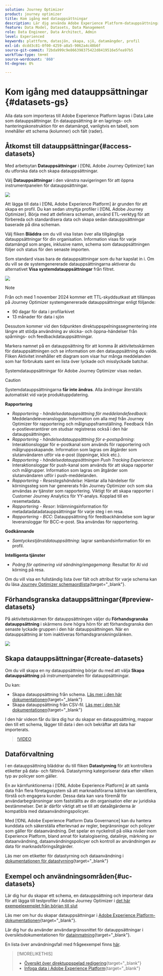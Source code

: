 ```yaml
---
solution: Journey Optimizer
product: journey optimizer
title: Kom igång med datauppsättningar
description: Lär dig använda Adobe Experience Platform-datauppsättningar i Adobe Journey Optimizer
feature: Data Model, Datasets, Data Management
role: Data Engineer, Data Architect, Admin
level: Experienced
keywords: plattform, datasjön, skapa, sjö, datamängder, profil
exl-id: dcdd3c81-0f00-4259-a8a5-9062a4c40b6f
source-git-commit: 72bda999c9e866398375422d8419516e5fea97b5
workflow-type: tm+mt
source-wordcount: '860'
ht-degree: 0%

---
```


# Kom igång med datauppsättningar {#datasets-gs}

Alla data som importeras till Adobe Experience Platform lagras i Data Lake som datauppsättningar. En datauppsättning är en lagrings- och hanteringskonstruktion för en datamängd, vanligtvis en tabell, som innehåller ett schema (kolumner) och fält (rader).

## Åtkomst till datauppsättningar{#access-datasets}

Med arbetsytan **Datauppsättningar** i [!DNL Adobe Journey Optimizer] kan du utforska data och skapa datauppsättningar.

Välj **Datauppsättningar** i den vänstra navigeringen för att öppna instrumentpanelen för datauppsättningar.

![](assets/datasets-home.png)

Att lägga till data i [!DNL Adobe Experience Platform] är grunden för att skapa en profil. Du kan sedan utnyttja profiler i [!DNL Adobe Journey Optimizer]. Börja med att definiera scheman, använd ETL-verktyg för att förbereda och standardisera data och skapa sedan datauppsättningar baserade på dina scheman.

Välj fliken **Bläddra** om du vill visa listan över alla tillgängliga datauppsättningar för din organisation. Information visas för varje datamängd som anges, inklusive namn, schema som datauppsättningen följer och status för den senaste importen.

Som standard visas bara de datauppsättningar som du har kapslat in i. Om du vill se de systemgenererade datauppsättningarna aktiverar du alternativet **Visa systemdatauppsättningar** från filtret.

![](assets/ajo-system-datasets.png)

>[!NOTE]
>
>Från och med 1 november 2024 kommer ett TTL-skyddsutkast att tillämpas på Journey Optimizer systemgenererade datauppsättningar enligt följande:
>
>* 90 dagar för data i profilarkivet
>* 13 månader för data i sjön
>
>Dessutom kommer vid den tidpunkten direktuppspelningssegmentering inte längre att stödja användning av skicka- och öppna-händelser från spårnings- och feedbackdatauppsättningar.

Markera namnet på en datauppsättning för att komma åt aktivitetsskärmen för datauppsättningen och se information om den datauppsättning du valde. Fliken Aktivitet innehåller ett diagram som visar hur många meddelanden som har förbrukats samt en lista över lyckade och misslyckade batchar.

Systemdatauppsättningar för Adobe Journey Optimizer visas nedan.

>[!CAUTION]
>
> Systemdatauppsättningarna **får inte ändras**. Alla ändringar återställs automatiskt vid varje produktuppdatering.

**Rapportering**

* _Rapportering - händelsedatauppsättning för meddelandefeedback_: Meddelandeleveransloggar. Information om alla mejl från Journey Optimizer för rapportering och målgruppsframställning. Feedback från e-postleverantörer om studsar registreras också i den här datauppsättningen.
* _Rapportering - händelsedatauppsättning för e-postspårning_: Interaktionsloggar för e-postkanal som används för rapportering och målgruppsskapande. Information som lagras om åtgärder som slutanvändaren utför via e-post (öppningar, klick etc.).
* _Rapportering - händelsedatauppsättningen Push Tracking Experience_: Interaktionsloggar för push-kanal som används för att skapa rapporter och målgrupper. Information som lagras om åtgärder som slutanvändaren utför i push-meddelanden.
* _Rapportering - Resestegshändelse_: Hämtar alla händelser för körningssteg som har genererats från Journey Optimizer och som ska användas av tjänster som rapportering. Viktigt för att skapa rapporter i Customer Journey Analytics för YY-analys. Kopplad till en resemetadata.
* _Rapportering - Resor_: Inlämningsinformation för metadatadatadatauppsättningar för varje steg i en resa.
* _Rapportering - BCC_: Datauppsättning för feedbackhändelse som lagrar leveransloggar för BCC-e-post. Ska användas för rapportering.

**Godkännande**

* _Samtyckestjänstdatauppsättning_: lagrar sambandsinformation för en profil.

**Intelligenta tjänster**

* _Poäng för optimering vid sändning/engagemang_: Resultat för AI vid körning på resa.

Om du vill visa en fullständig lista över fält och attribut för varje schema kan du läsa [Journey Optimizer schemaordlista](https://experienceleague.adobe.com/tools/ajo-schemas/schema-dictionary.html){target="_blank"}.

## Förhandsgranska datauppsättningar{#preview-datasets}

På aktivitetsskärmen för datauppsättningen väljer du **Förhandsgranska datauppsättning** i skärmens övre högra hörn för att förhandsgranska den senaste lyckade gruppen i den här datauppsättningen. När en datauppsättning är tom inaktiveras förhandsgranskningslänken.

![](assets/dataset-preview.png)

## Skapa datauppsättningar{#create-datasets}

Om du vill skapa en ny datauppsättning börjar du med att välja **Skapa datauppsättning** på instrumentpanelen för datauppsättningar.

Du kan:

* Skapa datauppsättning från schema. [Läs mer i den här dokumentationen](https://experienceleague.adobe.com/docs/experience-platform/catalog/datasets/user-guide.html#schema){target="_blank"}
* Skapa datauppsättning från CSV-fil. [Läs mer i den här dokumentationen](https://experienceleague.adobe.com/docs/experience-platform/ingestion/tutorials/map-a-csv-file.html){target="_blank"}

I den här videon får du lära dig hur du skapar en datauppsättning, mappar den till ett schema, lägger till data i den och bekräftar att data har importerats.

>[!VIDEO](https://video.tv.adobe.com/v/334293?quality=12)

## Dataförvaltning

I en datauppsättning bläddrar du till fliken **Datastyrning** för att kontrollera etiketter på data- och fältnivå. Datastyrning kategoriserar data efter vilken typ av policyer som gäller.

En av kärnfunktionerna i [!DNL Adobe Experience Platform] är att samla data från flera företagssystem så att marknadsförarna bättre kan identifiera, förstå och engagera kunder. Dessa data kan vara föremål för användarbegränsningar som fastställts av din organisation eller av juridiska bestämmelser. Det är därför viktigt att se till att dataåtgärderna är kompatibla med dataanvändningspolicyer.

Med [!DNL Adobe Experience Platform Data Governance] kan du hantera kunddata och säkerställa efterlevnad av regler, begränsningar och policyer som gäller för dataanvändning. Det spelar en nyckelroll på olika nivåer inom Experience Platform, bland annat för katalogisering, datalinje, märkning av dataanvändning, dataanvändningspolicyer och kontroll av användningen av data för marknadsföringsåtgärder.

Läs mer om etiketter för datastyrning och dataanvändning i [dokumentationen för datastyrning](https://experienceleague.adobe.com/docs/experience-platform/data-governance/labels/user-guide.html){target="_blank"}

## Exempel och användningsområden{#uc-datasets}

Lär dig hur du skapar ett schema, en datauppsättning och importerar data för att lägga till testprofiler i Adobe Journey Optimizer i [det här exempelexemplet från början till slut](../audience/creating-test-profiles.md)

Läs mer om hur du skapar datauppsättningar i [Adobe Experience Platform-dokumentationen](https://experienceleague.adobe.com/docs/experience-platform/catalog/datasets/overview.html){target="_blank"}.

Lär dig hur du använder användargränssnittet för datauppsättningar i översiktsdokumentationen för [datainmatning](https://experienceleague.adobe.com/docs/experience-platform/ingestion/home.html){target="_blank"}.

En lista över användningsfall med frågeexempel finns [här](../data/datasets-query-examples.md).

>[!MORELIKETHIS]
>
>* [Översikt över direktuppspelad redigering](https://experienceleague.adobe.com/docs/experience-platform/ingestion/streaming/overview.html?lang=sv){target="_blank"}
>* [Infoga data i Adobe Experience Platform](https://experienceleague.adobe.com/docs/experience-platform/ingestion/tutorials/ingest-batch-data.html){target="_blank"}
